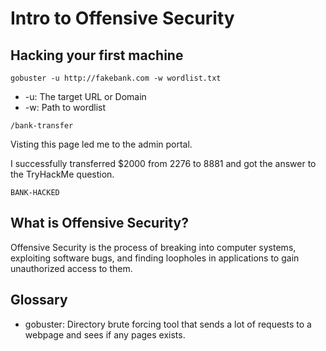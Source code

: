 # Intro to Offensive Security

## Hacking your first machine

```
gobuster -u http://fakebank.com -w wordlist.txt
```

- -u: The target URL or Domain
- -w: Path to wordlist

```
/bank-transfer
```

Visting this page led me to the admin portal.

I successfully transferred $2000 from 2276 to 8881 and got the answer to the TryHackMe question.

```
BANK-HACKED
```

## What is Offensive Security?
Offensive Security is the process of breaking into computer systems, exploiting software bugs, and finding loopholes in applications to gain unauthorized access to them.

## Glossary
- gobuster: Directory brute forcing tool that sends a lot of requests to a webpage and sees if any pages exists.
